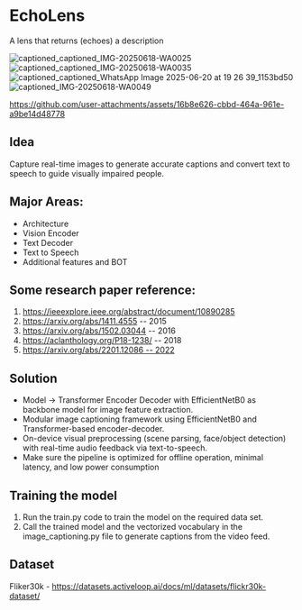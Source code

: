 # EchoLens
A lens that returns (echoes) a description

![captioned_captioned_IMG-20250618-WA0025](https://github.com/user-attachments/assets/9d6acec0-9122-45de-ab51-09ca5f5826a0)
![captioned_captioned_IMG-20250618-WA0035](https://github.com/user-attachments/assets/7b18d5c1-b690-416d-879e-2ae292882bc9)
![captioned_captioned_WhatsApp Image 2025-06-20 at 19 26 39_1153bd50](https://github.com/user-attachments/assets/b6f7fd47-8dbb-4db3-868b-37870fb44ad9)
![captioned_IMG-20250618-WA0049](https://github.com/user-attachments/assets/db8d14d1-bd11-4b5e-a5bf-c629cc8c694e)

https://github.com/user-attachments/assets/16b8e626-cbbd-464a-961e-a9be14d48778



## Idea
Capture real-time images to generate accurate captions and convert text to speech to guide visually impaired people.

## Major Areas:
- Architecture
- Vision Encoder
- Text Decoder
- Text to Speech
- Additional features and BOT

## Some research paper reference:
1. https://ieeexplore.ieee.org/abstract/document/10890285
2. https://arxiv.org/abs/1411.4555 -- 2015
3. https://arxiv.org/abs/1502.03044 -- 2016
4. https://aclanthology.org/P18-1238/ -- 2018
5. https://arxiv.org/abs/2201.12086 -- 2022

## Solution

- Model -> Transformer Encoder Decoder with EfficientNetB0 as backbone model for image feature extraction.
- Modular image captioning framework using EfficientNetB0 and Transformer-based encoder-decoder.
- On-device visual preprocessing (scene parsing, face/object detection) with real-time audio feedback via text-to-speech.
- Make sure the pipeline is optimized for offline operation, minimal latency, and low power consumption

## Training the model
1. Run the train.py code to train the model on the required data set.
2. Call the trained model and the vectorized vocabulary in the image_captioning.py file to generate captions from the video feed.

## Dataset
Fliker30k - https://datasets.activeloop.ai/docs/ml/datasets/flickr30k-dataset/

